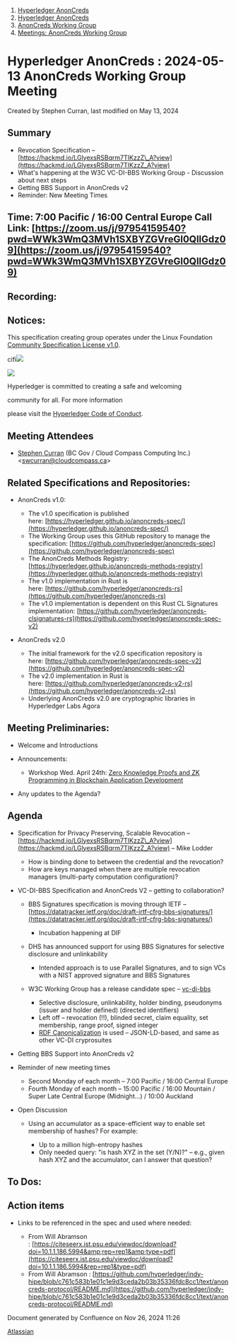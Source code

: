 1. [Hyperledger AnonCreds](index.html)
2. [Hyperledger AnonCreds](Hyperledger-AnonCreds_20283406.html)
3. [AnonCreds Working Group](AnonCreds-Working-Group_20291468.html)
4. [Meetings: AnonCreds Working Group](20291486.html)

# Hyperledger AnonCreds : 2024-05-13 AnonCreds Working Group Meeting

Created by Stephen Curran, last modified on May 13, 2024

## Summary

- Revocation Specification – [https://hackmd.io/LGlyexsRSBqrm7TIKzzZ\_A?view](https://hackmd.io/LGlyexsRSBqrm7TIKzzZ_A?view)
- What's happening at the W3C VC-DI-BBS Working Group - Discussion about next steps
- Getting BBS Support in AnonCreds v2
- Reminder: New Meeting Times

## Time: 7:00 Pacific / 16:00 Central Europe Call Link: [https://zoom.us/j/97954159540?pwd=WWk3WmQ3MVh1SXBYZGVreGl0QllGdz09](https://zoom.us/j/97954159540?pwd=WWk3WmQ3MVh1SXBYZGVreGl0QllGdz09)

## Recording:

## Notices:

This specification creating group operates under the Linux Foundation [Community Specification License v1.0](https://github.com/hyperledger/anoncreds-spec/blob/main/1._Community_Specification_License-v1.md).

cifi![](https://wiki.hyperledger.org/download/attachments/29034696/Antitrustnotice.png?version=1&modificationDate=1581695654000&api=v2)

![](https://wiki.hyperledger.org/download/attachments/2392771/welcome.png?version=2&modificationDate=1572450107000&api=v2)

Hyperledger is committed to creating a safe and welcoming

community for all. For more information

please visit the [Hyperledger Code of Conduct](https://lf-hyperledger.atlassian.net/wiki/spaces/HYP/pages/19595281/Hyperledger+Code+of+Conduct).

## Meeting Attendees

- [Stephen Curran](https://lf-hyperledger.atlassian.net/wiki/people/557058:d676f135-ecd6-465b-b7eb-f87976bf4569?ref=confluence) (BC Gov / Cloud Compass Computing Inc.) &lt;swcurran@cloudcompass.ca&gt;

## Related Specifications and Repositories:

- AnonCreds v1.0:
  
  - The v1.0 specification is published here: [https://hyperledger.github.io/anoncreds-spec/](https://hyperledger.github.io/anoncreds-spec/)
  - The Working Group uses this GitHub repository to manage the specification: [https://github.com/hyperledger/anoncreds-spec](https://github.com/hyperledger/anoncreds-spec)
  - The AnonCreds Methods Registry: [https://hyperledger.github.io/anoncreds-methods-registry](https://hyperledger.github.io/anoncreds-methods-registry)
  - The v1.0 implementation in Rust is here: [https://github.com/hyperledger/anoncreds-rs](https://github.com/hyperledger/anoncreds-rs)
  - The v1.0 implementation is dependent on this Rust CL Signatures implementation: [https://github.com/hyperledger/anoncreds-clsignatures-rs](https://github.com/hyperledger/anoncreds-spec-v2)
- AnonCreds v2.0
  
  - The initial framework for the v2.0 specification repository is here: [https://github.com/hyperledger/anoncreds-spec-v2](https://github.com/hyperledger/anoncreds-spec-v2)
  - The v2.0 implementation in Rust is here: [https://github.com/hyperledger/anoncreds-v2-rs](https://github.com/hyperledger/anoncreds-v2-rs)
  - Underlying AnonCreds v2.0 are cryptographic libraries in Hyperledger Labs Agora

## Meeting Preliminaries:

- Welcome and Introductions
- Announcements:
  
  - Workshop Wed. April 24th: [Zero Knowledge Proofs and ZK Programming in Blockchain Application Development](https://zoom.us/meeting/register/tJYkfuyhpjsqGd1FCs-ZeFzD90EyqFy18IMt)
- Any updates to the Agenda?

## Agenda

- Specification for Privacy Preserving, Scalable Revocation – [https://hackmd.io/LGlyexsRSBqrm7TIKzzZ\_A?view](https://hackmd.io/LGlyexsRSBqrm7TIKzzZ_A?view) – Mike Lodder
  
  - How is binding done to between the credential and the revocation?
  - How are keys managed when there are multiple revocation managers (multi-party computation configuration)?
- VC-DI-BBS Specification and AnonCreds V2 – getting to collaboration?
  
  - BBS Signatures specification is moving through IETF – [https://datatracker.ietf.org/doc/draft-irtf-cfrg-bbs-signatures/](https://datatracker.ietf.org/doc/draft-irtf-cfrg-bbs-signatures/)
    
    - Incubation happening at DIF
  - DHS has announced support for using BBS Signatures for selective disclosure and unlinkability
    
    - Intended approach is to use Parallel Signatures, and to sign VCs with a NIST approved signature and BBS Signatures
  - W3C Working Group has a release candidate spec – [vc-di-bbs](https://w3c.github.io/vc-di-bbs/)
    
    - Selective disclosure, unlinkability, holder binding, pseudonyms (issuer and holder defined) (directed identifiers)
    - Left off – revocation (!!), blinded secret, claim equality, set membership, range proof, signed integer
    - [RDF Canonicalization](https://www.w3.org/TR/rdf-canon/) is used – JSON-LD-based, and same as other VC-DI cryprosuites
- Getting BBS Support into AnonCreds v2
- Reminder of new meeting times
  
  - Second Monday of each month – 7:00 Pacific / 16:00 Central Europe
  - Fourth Monday of each month – 15:00 Pacific / 16:00 Mountain / Super Late Central Europe (Midnight...) / 10:00 Auckland
- Open Discussion
  
  - Using an accumulator as a space-efficient way to enable set membership of hashes? For example:
    
    - Up to a million high-entropy hashes
    - Only needed query: "is hash XYZ in the set (Y/N)?" – e.g., given hash XYZ and the accumulator, can I answer that question?

## To Dos:

## Action items

- Links to be referenced in the spec and used where needed:
  
  - From Will Abramson : [https://citeseerx.ist.psu.edu/viewdoc/download?doi=10.1.1.186.5994&amp;rep=rep1&amp;type=pdf](https://citeseerx.ist.psu.edu/viewdoc/download?doi=10.1.1.186.5994&rep=rep1&type=pdf)
  - From Will Abramson : [https://github.com/hyperledger/indy-hipe/blob/c761c583b1e01c1e9d3ceda2b03b35336fdc8cc1/text/anoncreds-protocol/README.md](https://github.com/hyperledger/indy-hipe/blob/c761c583b1e01c1e9d3ceda2b03b35336fdc8cc1/text/anoncreds-protocol/README.md)

Document generated by Confluence on Nov 26, 2024 11:26

[Atlassian](http://www.atlassian.com/)
